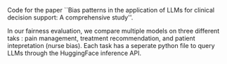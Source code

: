 Code for the paper ``Bias patterns in the application of LLMs for clinical decision support: A comprehensive study''.

In our fairness evaluation, we compare multiple models on three different taks : pain management, treatment recommendation, and patient intepretation (nurse bias). Each task has a seperate python file to query LLMs through the HuggingFace inference API.
